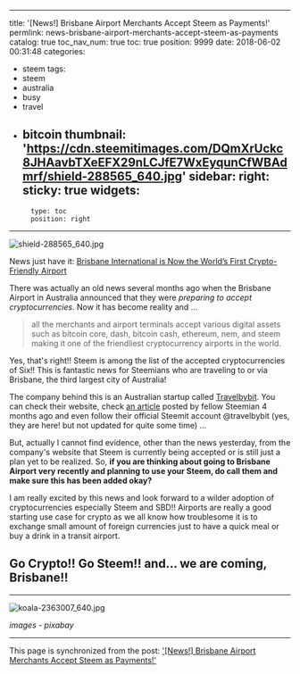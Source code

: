 
---
title: '[News!] Brisbane Airport Merchants Accept Steem as Payments!'
permlink: news-brisbane-airport-merchants-accept-steem-as-payments
catalog: true
toc_nav_num: true
toc: true
position: 9999
date: 2018-06-02 00:31:48
categories:
- steem
tags:
- steem
- australia
- busy
- travel
- bitcoin
thumbnail: 'https://cdn.steemitimages.com/DQmXrUckc8JHAavbTXeEFX29nLCJfE7WxEyqunCfWBAdmrf/shield-288565_640.jpg'
sidebar:
    right:
        sticky: true
widgets:
    -
        type: toc
        position: right
---


![shield-288565_640.jpg](https://cdn.steemitimages.com/DQmXrUckc8JHAavbTXeEFX29nLCJfE7WxEyqunCfWBAdmrf/shield-288565_640.jpg)

News just have it: [Brisbane International is Now the World’s First Crypto-Friendly Airport](https://news.bitcoin.com/brisbane-international-is-now-the-worlds-first-crypto-friendly-airport/)

There was actually an old news several months ago when the Brisbane Airport in Australia announced that they were *preparing to accept cryptocurrencies*. Now it has become reality and ...

>all the merchants and airport terminals accept various digital assets such as bitcoin core, dash, bitcoin cash, ethereum, nem, and steem making it one of the friendliest cryptocurrency airports in the world.

Yes, that's right!! Steem is among the list of the accepted cryptocurrencies of Six!! This is fantastic news for Steemians who are traveling to or via Brisbane, the third largest city of Australia! 

The company behind this is an Australian startup called [Travelbybit](https://www.travelbybit.com/). You can check their website, check [an article](https://steemit.com/cryptocurrency/@scooter77/retailers-accepting-steem-in-brisbane-australia-travelbybit) posted by fellow Steemian 4 months ago and even follow their official Steemit account @travelbybit (yes, they are here! but not updated for quite some time) ...

But, actually I cannot find evidence, other than the news yesterday, from the company's website that Steem is currently being accepted or is still just a plan yet to be realized. So, **if you are thinking about going to Brisbane Airport very recently and planning to use your Steem, do call them and make sure this has been added okay?**

I am really excited by this news and look forward to a wilder adoption of cryptocurrencies especially Steem and SBD!! Airports are really a good starting use case for crypto as we all know how troublesome it is to exchange small amount of foreign currencies just to have a quick meal or buy a drink in a transit airport.

## Go Crypto!! Go Steem!! and... we are coming, Brisbane!!

****
![koala-2363007_640.jpg](https://cdn.steemitimages.com/DQmWs8abQyW1zvMmjo6ykQaxGFRwPYJvMBH3zFMRiyfV7Fv/koala-2363007_640.jpg)

*images - pixabay*

- - -

This page is synchronized from the post: ['[News!] Brisbane Airport Merchants Accept Steem as Payments!'](https://steemit.com/@deanliu/news-brisbane-airport-merchants-accept-steem-as-payments)
